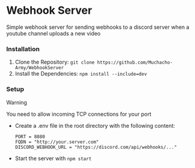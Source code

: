 # Webhook Server
Simple webhook server for sending webhooks to a discord server when a youtube channel uploads a new video

### Installation
1. Clone the Repository: `git clone https://github.com/Muchacho-Army/WebhookServer`
2. Install the Dependencies: `npm install --include=dev`

### Setup
> [!WARNING]
> You need to allow incoming TCP connections for your port
- Create a .env file in the root directory with the following content:
    ```
    PORT = 8080
    FQDN = "http://your.server.com"
    DISCORD_WEBHOOK_URL = "https://discord.com/api/webhooks/..."
    ```
- Start the server with `npm start`
